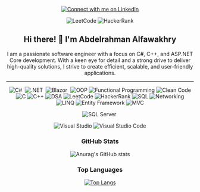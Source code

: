 <div align="center">
  
  [![Connect with me on LinkedIn](https://img.shields.io/badge/Connect%20with%20me%20on%20LinkedIn-0077B5?style=for-the-badge&logo=linkedin&logoColor=white)](https://www.linkedin.com/in/alfawakhri)

  ![LeetCode](https://img.shields.io/badge/LeetCode-FFA116?style=for-the-badge&logo=leetcode&logoColor=black)
  ![HackerRank](https://img.shields.io/badge/HackerRank-2EC866?style=for-the-badge&logo=hackerrank&logoColor=white)
  
  ## Hi there! 👋 I'm Abdelrahman Alfawakhry

  I am a passionate software engineer with a focus on C#, C++, and ASP.NET Core development. With a keen eye for detail and a strong drive to deliver high-quality solutions, I strive to create efficient, scalable, and user-friendly applications.
  
  <hr/>
  
  ![C#](https://img.shields.io/badge/c%23-%23239120.svg?style=for-the-badge&logo=c-sharp&logoColor=white)&nbsp;
  ![.NET](https://img.shields.io/badge/-.NET-05122A?style=for-the-badge&logo=Dotnet&color=410acc)&nbsp;
  ![Blazor](https://img.shields.io/badge/-Blazor-05122A?style=for-the-badge&logo=blazor&color=6541bf)&nbsp;
  ![OOP](https://img.shields.io/badge/Object--Oriented%20Programming-FFA500?style=for-the-badge)
  ![Functional Programming](https://img.shields.io/badge/Functional%20Programming-8B0000?style=for-the-badge)
  ![Clean Code](https://img.shields.io/badge/Clean%20Code-008000?style=for-the-badge)
  ![C](https://img.shields.io/badge/C-00599C?style=for-the-badge&logo=c&logoColor=white)
  ![C++](https://img.shields.io/badge/C++-00599C?style=for-the-badge&logo=c%2B%2B&logoColor=white)
  ![DSA](https://img.shields.io/badge/Data%20Structures%20%26%20Algorithms-008000?style=for-the-badge)
  ![LeetCode](https://img.shields.io/badge/LeetCode-FFA116?style=for-the-badge&logo=leetcode&logoColor=black)
  ![HackerRank](https://img.shields.io/badge/HackerRank-2EC866?style=for-the-badge&logo=hackerrank&logoColor=white)
  ![SQL](https://img.shields.io/badge/SQL-FF5722?style=for-the-badge&logo=sql&logoColor=white)
  ![Networking](https://img.shields.io/badge/Networking-007ACC?style=for-the-badge&logo=cisco&logoColor=white)
  ![LINQ](https://img.shields.io/badge/LINQ-009688?style=for-the-badge&logo=linq&logoColor=white)
  ![Entity Framework](https://img.shields.io/badge/Entity%20Framework-512BD4?style=for-the-badge&logo=.net&logoColor=white)
  ![MVC](https://img.shields.io/badge/MVC-FF5733?style=for-the-badge)
  
  ![SQL Server](https://img.shields.io/badge/Microsoft%20SQL%20Server-CC2927?style=for-the-badge&logo=microsoft%20sql%20server&logoColor=white)&nbsp;
  
  ![Visual Studio](https://img.shields.io/badge/Visual%20Studio-5C2D91.svg?style=for-the-badge&logo=visual-studio&logoColor=white)
  ![Visual Studio Code](https://img.shields.io/badge/Visual%20Studio%20Code-0078d7.svg?style=for-the-badge&logo=visual-studio-code&logoColor=white)

### GitHub Stats

![Anurag's GitHub stats](https://github-readme-stats.vercel.app/api?username=alfawakhrydev&show_icons=true&theme=transparent)

### Top Languages


[![Top Langs](https://github-readme-stats.vercel.app/api/top-langs/?username=alfawakhrydev&layout=compact&theme=radical)](https://github.com/anuraghazra/github-readme-stats)

</div>
